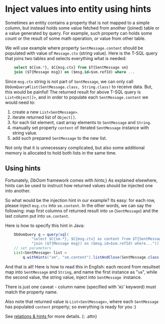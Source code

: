# Inject values into entity using hints

Sometimes an entity contains a property that is not mapped to a simple
column, but instead holds some value fetched from another (joined) table
or a value generated by query. For example, such property can holds some
count or the result of some math operation, or value from other table.

We will use example where property `SentMessage.content` should be
populated with value of `Message.ctx` (string value). Here is the T-SQL
query that joins two tables and selects everything what is needed:

~~~~~ sql
    select $C{sm.*}, $C{msg.ctx} from $T{SentMessage sm}
    join ($T{Message msg}) on ($msg.id=$sm.refId) where ...
~~~~~

Since `msg.ctx` string is not part of `SentMessage`, we can only call
`DbOomQuery#list(SentMessage.class, String.class)` to receive data. But,
this would be painful! The returned result for above T-SQL query is
`List<Object[]>`, and in order to populate each `SentMessage.content` we
would need to:

1.  create a new `List<SentMessage>`.
2.  iterate returned list of `Object[]`.
3.  for each list element, cast array elements to `SentMessage` and
    `String`.
4.  manually set property `content` of iterated `SentMessage` instance
    with string value.
5.  add such prepared `SentMessage` to the new list.

Not only that it is unnecessary complicated, but also some additional
memory is allocated to hold both lists in the same time.

## Using hints

Fortunately, *DbOom* framework comes with *hints*;) As explained
elsewhere, hints can be used to instruct how returned values should be
injected one into another.

So what would be the injection hint in our example? Its easy: for each
row, please inject `msg.ctx` into `sm.content`. In the other words, we
can say the following: map first columns of returned result into `sm`
(`SentMessage`) and the last column put into `sm.content`.

Here is how to specify this hint in Java:

~~~~~ java
    DbOomQuery q = query(sql(
    		"select $C{sm.*}, $C{msg.ctx} as content from $T{SentMessage sm} " +
    		"join ($T{Message msg}) on ($msg.id=$sm.refId) where..."));
    // set parameters
    List<SentMessage> list =
    	q.withHints("sm", "sm.content").listAndClose(SentMessage.class, String.class);
~~~~~

And that is all! Here is how to read this in English: each record from
resultset map into `SentMessage` and `String`, and name the first
instance as "`sm`", while the second value, the string value,
inject into `SentMessage `instance.

There is just one caveat - column name (specified with \'`AS`\' keyword)
must match the property name.

Also note that returned value is `List<SentMessage>`, where each
`SentMessage` has populated `content` property; so everything is ready
for you :)

See [relations &amp; hints ](relations-and-hints.html) for more details.
{: .attn}
